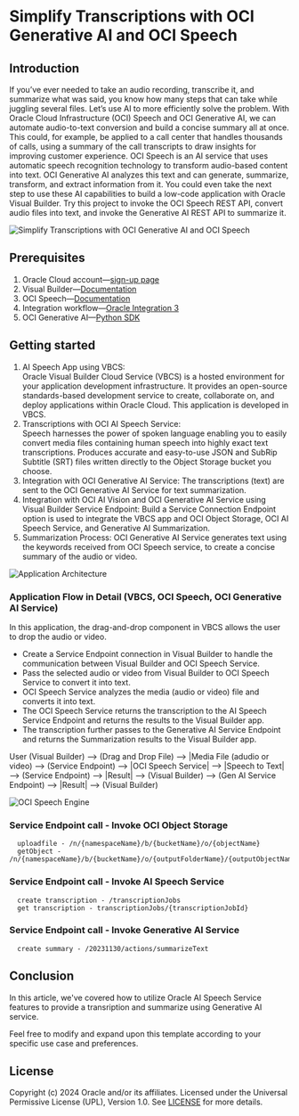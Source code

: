 # Simplify Transcriptions with OCI Generative AI and OCI Speech

## Introduction

If you’ve ever needed to take an audio recording, transcribe it, and summarize what was said, you know how many steps that can take while juggling several files. Let’s use AI to more efficiently solve the problem.
With Oracle Cloud Infrastructure (OCI) Speech and OCI Generative AI, we can automate audio-to-text conversion and build a concise summary all at once. This could, for example, be applied to a call center that handles thousands of calls, using a summary of the call transcripts to draw insights for improving customer experience.
OCI Speech is an AI service that uses automatic speech recognition technology to transform audio-based content into text. OCI Generative AI analyzes this text and can generate, summarize, transform, and extract information from it. You could even take the next step to use these AI capabilities to build a low-code application with Oracle Visual Builder.
Try this project to invoke the OCI Speech REST API, convert audio files into text, and invoke the Generative AI REST API to summarize it.

![Simplify Transcriptions with OCI Generative AI and OCI Speech](files/AISpeechGenAISummary.png)

## Prerequisites

1. Oracle Cloud account—[sign-up page](https://signup.cloud.oracle.com/)
2. Visual Builder—[Documentation](https://docs.oracle.com/en/cloud/paas/app-builder-cloud/index.html)
3. OCI Speech—[Documentation](https://docs.oracle.com/en-us/iaas/Content/speech/using/speech.htm#overview)
4. Integration workflow—[Oracle Integration 3](https://docs.oracle.com/en-us/iaas/application-integration/index.html)
5. OCI Generative AI—[Python SDK](https://pypi.org/project/oci/)

## Getting started

1. AI Speech App using VBCS:  
Oracle Visual Builder Cloud Service (VBCS) is a hosted environment for your application development infrastructure. It provides an open-source standards-based development service to create, collaborate on, and deploy applications within Oracle Cloud. This application is developed in VBCS.
2. Transcriptions with OCI AI Speech Service:  
Speech harnesses the power of spoken language enabling you to easily convert media files containing human speech into highly exact text transcriptions.
Produces accurate and easy-to-use JSON and SubRip Subtitle (SRT) files written directly to the Object Storage bucket you choose.
3. Integration with OCI Generative AI Service:
The transcriptions (text) are sent to the OCI Generative AI Service for text summarization.
4. Integration with OCI AI Vision and OCI Generative AI Service using Visual Builder Service Endpoint:
Build a Service Connection Endpoint option is used to integrate the VBCS app and OCI Object Storage, OCI AI Speech Service, and Generative AI Summarization.
5. Summarization Process:
OCI Generative AI Service generates text using the keywords received from OCI Speech service, to create a concise summary of the audio or video.

![Application Architecture](files/AISpeechSummaryAppArch.svg)

### Application Flow in Detail (VBCS, OCI Speech, OCI Generative AI Service)

In this application, the drag-and-drop component in VBCS allows the user to drop the audio or video.

- Create a Service Endpoint connection in Visual Builder to handle the communication between Visual Builder and OCI Speech Service.
- Pass the selected audio or video from Visual Builder to OCI Speech Service to convert it into text.
- OCI Speech Service analyzes the media (audio or video) file and converts it into text.
- The OCI Speech Service returns the transcription to the AI Speech Service Endpoint and returns the results to the Visual Builder app.
- The transcription further passes to the Generative AI Service Endpoint and returns the Summarization results to the Visual Builder app.

User (Visual Builder) --> (Drag and Drop File) --> |Media File (adudio or video) --> (Service Endpoint) --> |OCI Speech Service| --> |Speech to Text| --> (Service Endpoint) --> |Result| --> (Visual Builder) --> (Gen AI Service Endpoint) --> |Result| --> (Visual Builder) 

![OCI Speech Engine](files/AISpeechEngine.png)

### Service Endpoint call - Invoke OCI Object Storage

      uploadfile - /n/{namespaceName}/b/{bucketName}/o/{objectName}
      getObject - /n/{namespaceName}/b/{bucketName}/o/{outputFolderName}/{outputObjectName}

### Service Endpoint call - Invoke AI Speech Service 

      create transcription - /transcriptionJobs
      get transcription - transcriptionJobs/{transcriptionJobId}

### Service Endpoint call - Invoke Generative AI Service

      create summary - /20231130/actions/summarizeText

## Conclusion

In this article, we've covered how to utilize Oracle AI Speech Service features to provide a transription and summarize using Generative AI service.  

Feel free to modify and expand upon this template according to your specific use case and preferences.

## License
Copyright (c) 2024 Oracle and/or its affiliates.
Licensed under the Universal Permissive License (UPL), Version 1.0.
See [LICENSE](https://github.com/oracle-devrel/technology-engineering/blob/main/LICENSE) for more details.